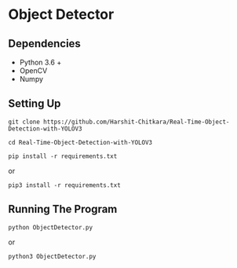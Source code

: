# Object Detector

## Dependencies

- Python 3.6 +
- OpenCV
- Numpy

## Setting Up

```git clone https://github.com/Harshit-Chitkara/Real-Time-Object-Detection-with-YOLOV3```

```cd Real-Time-Object-Detection-with-YOLOV3```

```pip install -r requirements.txt```

or

```pip3 install -r requirements.txt```

## Running The Program

```python ObjectDetector.py```

or

```python3 ObjectDetector.py```
